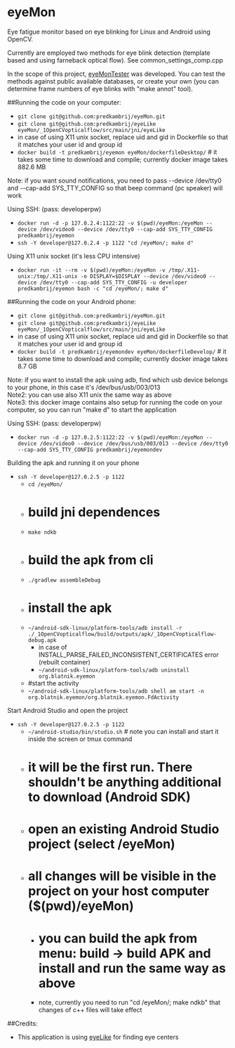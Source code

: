 eyeMon
======

Eye fatigue monitor based on eye blinking for Linux and Android using OpenCV.

Currently are employed two methods for eye blink detection (template based and using farneback optical flow). See common_settings_comp.cpp

In the scope of this project, [eyeMonTester](https://github.com/predkambrij/eyeMonTester) was developed. You can test the methods against public available databases, or create your own (you can determine frame numbers of eye blinks with "make annot" tool).

##Running the code on your computer:
- ```git clone git@github.com:predkambrij/eyeMon.git```
- ```git clone git@github.com:predkambrij/eyeLike eyeMon/_1OpenCVopticalflow/src/main/jni/eyeLike```
- in case of using X11 unix socket, replace uid and gid in Dockerfile so that it matches your user id and group id
- ```docker build -t predkambrij/eyemon eyeMon/dockerfileDesktop/``` # it takes some time to download and compile; currently docker image takes 882.6 MB

Note: if you want sound notifications, you need to pass --device /dev/tty0 and --cap-add SYS_TTY_CONFIG so that beep command (pc speaker) will work

Using SSH: (pass: developerpw)
- ```docker run -d -p 127.0.2.4:1122:22 -v $(pwd)/eyeMon:/eyeMon --device /dev/video0 --device /dev/tty0 --cap-add SYS_TTY_CONFIG predkambrij/eyemon```
- ```ssh -Y developer@127.0.2.4 -p 1122 "cd /eyeMon/; make d"```

Using X11 unix socket (it's less CPU intensive)
- ```docker run -it --rm -v $(pwd)/eyeMon:/eyeMon -v /tmp/.X11-unix:/tmp/.X11-unix -e DISPLAY=$DISPLAY --device /dev/video0 --device /dev/tty0 --cap-add SYS_TTY_CONFIG -u developer predkambrij/eyemon bash -c "cd /eyeMon/; make d"```

##Running the code on your Android phone:
- ```git clone git@github.com:predkambrij/eyeMon.git```
- ```git clone git@github.com:predkambrij/eyeLike eyeMon/_1OpenCVopticalflow/src/main/jni/eyeLike```
- in case of using X11 unix socket, replace uid and gid in Dockerfile so that it matches your user id and group id
- ```docker build -t predkambrij/eyemondev eyeMon/dockerfileDevelop/``` # it takes some time to download and compile; currently docker image takes 8.7 GB

Note: if you want to install the apk using adb, find which usb device belongs to your phone, in this case it's /dev/bus/usb/003/013  
Note2: you can use also X11 unix the same way as above  
Note3: this docker image contains also setup for running the code on your computer, so you can run "make d" to start the application

Using SSH: (pass: developerpw)
- ```docker run -d -p 127.0.2.5:1122:22 -v $(pwd)/eyeMon:/eyeMon --device /dev/video0 --device /dev/bus/usb/003/013 --device /dev/tty0 --cap-add SYS_TTY_CONFIG predkambrij/eyemondev```

Building the apk and running it on your phone
- ```ssh -Y developer@127.0.2.5 -p 1122```
    - ```cd /eyeMon/```
    - # build jni dependences
    - ```make ndkb```
    - # build the apk from cli
    - ```./gradlew assembleDebug```
    - # install the apk
    - ```~/android-sdk-linux/platform-tools/adb install -r ./_1OpenCVopticalflow/build/outputs/apk/_1OpenCVopticalflow-debug.apk```
        - in case of INSTALL_PARSE_FAILED_INCONSISTENT_CERTIFICATES error (rebuilt container)
        - ```~/android-sdk-linux/platform-tools/adb uninstall org.blatnik.eyemon```
    - #start the activity
    - ```~/android-sdk-linux/platform-tools/adb shell am start -n org.blatnik.eyemon/org.blatnik.eyemon.FdActivity```

Start Android Studio and open the project
- ```ssh -Y developer@127.0.2.5 -p 1122```
    - ```~/android-studio/bin/studio.sh``` # note you can install and start it inside the screen or tmux command
    - # it will be the first run. There shouldn't be anything additional to download (Android SDK)
    - # open an existing Android Studio project (select /eyeMon)
    - # all changes will be visible in the project on your host computer ($(pwd)/eyeMon)
        - # you can build the apk from menu: build -> build APK and install and run the same way as above
        - note, currently you need to run "cd /eyeMon/; make ndkb" that changes of c++ files will take effect

##Credits:
- This application is using [eyeLike](https://github.com/trishume/eyeLike/) for finding eye centers


